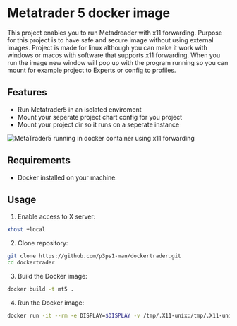 # Metatrader 5 docker image

This project enables you to run Metadreader with x11 forwarding. Purpose for this project is to have safe and secure image without using external images. Project is made for linux although you can make it work with windows or macos with software that supports x11 forwarding. When you run the image new window will pop up with the program running so you can mount for example project to Experts or config to profiles.

## Features

- Run Metatrader5 in an isolated enviroment
- Mount your seperate project chart config for you project
- Mount your project dir so it runs on a seperate instance

![MetaTrader5 running in docker container using x11 forwarding](https://imgur.com/v6Hm9pa.png)

## Requirements

- Docker installed on your machine.

## Usage

1. Enable access to X server:
```bash
xhost +local
```

2. Clone repository:
```bash
git clone https://github.com/p3ps1-man/dockertrader.git
cd dockertrader
```


3. Build the Docker image:
```bash
docker build -t mt5 .
```

4. Run the Docker image:
```bash
docker run -it --rm -e DISPLAY=$DISPLAY -v /tmp/.X11-unix:/tmp/.X11-unix mt5
```



